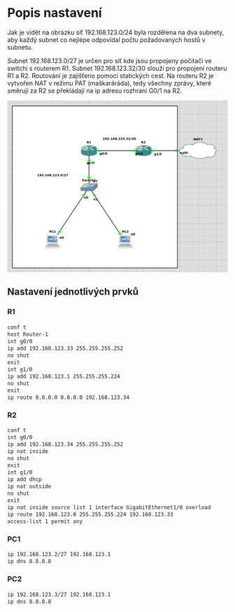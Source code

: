 # Popis nastavení

Jak je vidět na obrázku síť 192.168.123.0/24 byla rozdělena na dva subnety, aby každý subnet co nejlépe odpovídal počtu požadovaných hostů v subnetu.

Subnet 192.168.123.0/27 je určen pro síť kde jsou propojeny počitači ve switchi s routerem R1. Subnet 192.168.123.32/30 slouží pro propojení routeru R1 a R2. 
Routování je zajišťeno pomocí statických cest. Na routeru R2 je vytvořen NAT v režimu PAT (maškaráráda), tedy všechny zprávy, které směrují za R2 se překládají na ip adresu rozhraní G0/1 na R2.

![mapaSite](https://github.com/smildas/PSI-ukol4/blob/master/mapa.png)

## Nastavení jednotlivých prvků

### R1

```shell
conf t
host Router-1
int g0/0
ip add 192.168.123.33 255.255.255.252
no shut
exit
int g1/0
ip add 192.168.123.1 255.255.255.224
no shut
exit
ip route 0.0.0.0 0.0.0.0 192.168.123.34
```

### R2

```shell
conf t
int g0/0
ip add 192.168.123.34 255.255.255.252
ip nat inside
no shut
exit
int g1/0
ip add dhcp
ip nat outside
no shut
exit
ip nat inside source list 1 interface GigabitEthernet1/0 overload
ip route 192.168.123.0 255.255.255.224 192.168.123.33
access-list 1 permit any
```

### PC1
```shell
ip 192.168.123.2/27 192.168.123.1
ip dns 8.8.8.8
```

### PC2
```shell
ip 192.168.123.3/27 192.168.123.1
ip dns 8.8.8.8
```
